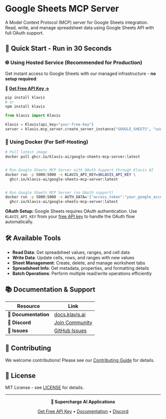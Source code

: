 # Google Sheets MCP Server

A Model Context Protocol (MCP) server for Google Sheets integration. Read, write, and manage spreadsheet data using Google Sheets API with full OAuth support.

## 🚀 Quick Start - Run in 30 Seconds

### 🌐 Using Hosted Service (Recommended for Production)

Get instant access to Google Sheets with our managed infrastructure - **no setup required**:

**🔗 [Get Free API Key →](https://www.klavis.ai/home/api-keys)**

```bash
pip install klavis
# or
npm install klavis
```

```python
from klavis import Klavis

klavis = Klavis(api_key="your-free-key")
server = klavis.mcp_server.create_server_instance("GOOGLE_SHEETS", "user123")
```

### 🐳 Using Docker (For Self-Hosting)

```bash
# Pull latest image
docker pull ghcr.io/klavis-ai/google-sheets-mcp-server:latest


# Run Google Sheets MCP Server with OAuth Support through Klavis AI
docker run -p 5000:5000 -e KLAVIS_API_KEY=$KLAVIS_API_KEY \
  ghcr.io/klavis-ai/google-sheets-mcp-server:latest


# Run Google Sheets MCP Server (no OAuth support)
docker run -p 5000:5000 -e AUTH_DATA='{"access_token":"your_google_access_token_here"}' \
  ghcr.io/klavis-ai/google-sheets-mcp-server:latest
```

**OAuth Setup:** Google Sheets requires OAuth authentication. Use `KLAVIS_API_KEY` from your [free API key](https://www.klavis.ai/home/api-keys) to handle the OAuth flow automatically.

## 🛠️ Available Tools

- **Read Data**: Get spreadsheet values, ranges, and cell data
- **Write Data**: Update cells, rows, and ranges with new values
- **Sheet Management**: Create, delete, and manage worksheet tabs
- **Spreadsheet Info**: Get metadata, properties, and formatting details
- **Batch Operations**: Perform multiple read/write operations efficiently

## 📚 Documentation & Support

| Resource | Link |
|----------|------|
| **📖 Documentation** | [docs.klavis.ai](https://docs.klavis.ai) |
| **💬 Discord** | [Join Community](https://discord.gg/p7TuTEcssn) |
| **🐛 Issues** | [GitHub Issues](https://github.com/klavis-ai/klavis/issues) |

## 🤝 Contributing

We welcome contributions! Please see our [Contributing Guide](../../CONTRIBUTING.md) for details.

## 📜 License

MIT License - see [LICENSE](../../LICENSE) for details.

---

<div align="center">
  <p><strong>🚀 Supercharge AI Applications </strong></p>
  <p>
    <a href="https://www.klavis.ai">Get Free API Key</a> •
    <a href="https://docs.klavis.ai">Documentation</a> •
    <a href="https://discord.gg/p7TuTEcssn">Discord</a>
  </p>
</div>
